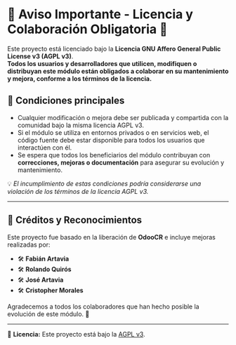 # 📢 Aviso Importante - Licencia y Colaboración Obligatoria 📢

Este proyecto está licenciado bajo la **Licencia GNU Affero General Public License v3 (AGPL v3)**.  
**Todos los usuarios y desarrolladores que utilicen, modifiquen o distribuyan este módulo están obligados a colaborar en su mantenimiento y mejora, conforme a los términos de la licencia.**  

## 🔹 Condiciones principales  
- Cualquier modificación o mejora debe ser publicada y compartida con la comunidad bajo la misma licencia AGPL v3.  
- Si el módulo se utiliza en entornos privados o en servicios web, el código fuente debe estar disponible para todos los usuarios que interactúen con él.  
- Se espera que todos los beneficiarios del módulo contribuyan con **correcciones, mejoras o documentación** para asegurar su evolución y mantenimiento.  

💡 _El incumplimiento de estas condiciones podría considerarse una violación de los términos de la licencia AGPL v3._

---

## 🔹 Créditos y Reconocimientos  
Este proyecto fue basado en la liberación de **OdooCR** e incluye mejoras realizadas por:  
- 🛠 **Fabián Artavia**  
- 🛠 **Rolando Quirós**  
- 🛠 **José Artavia**  
- 🛠 **Cristopher Morales**  

Agradecemos a todos los colaboradores que han hecho posible la evolución de este módulo. 💙  

---

📜 **Licencia:** Este proyecto está bajo la [AGPL v3](https://www.gnu.org/licenses/agpl-3.0.html).  
